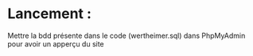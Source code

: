 # Lancement :

Mettre la bdd présente dans le code (wertheimer.sql) dans PhpMyAdmin pour avoir un apperçu du site
